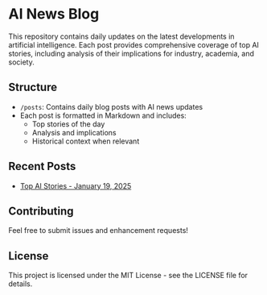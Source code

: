 # AI News Blog

This repository contains daily updates on the latest developments in artificial intelligence. Each post provides comprehensive coverage of top AI stories, including analysis of their implications for industry, academia, and society.

## Structure

- `/posts`: Contains daily blog posts with AI news updates
- Each post is formatted in Markdown and includes:
  - Top stories of the day
  - Analysis and implications
  - Historical context when relevant

## Recent Posts

- [Top AI Stories - January 19, 2025](posts/2025-01-19-top-ai-stories.md)

## Contributing

Feel free to submit issues and enhancement requests!

## License

This project is licensed under the MIT License - see the LICENSE file for details.